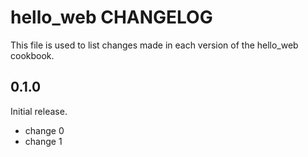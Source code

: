 # hello_web CHANGELOG

This file is used to list changes made in each version of the hello_web cookbook.

## 0.1.0

Initial release.

- change 0
- change 1
